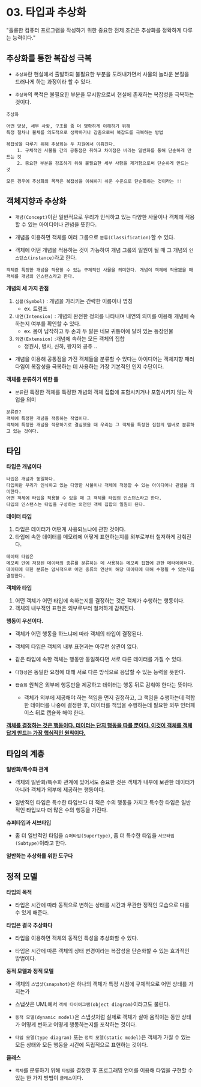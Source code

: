 # 03. 타입과 추상화

"훌륭한 컴퓨터 프로그램을 작성하기 위한 중요한 전제 조건은 추상화를 정확하게 다루는 능력이다."

## 추상화를 통한 복잡성 극복

- `추상화`란 현실에서 출발하되 불필요한 부분을 도려내가면서 사물의 놀라운 본질을 드러나게 하는 과정이라 할 수 있다.

- `추상화`의 목적은 불필요한 부분을 무시함으로써 현실에 존재하는 복잡성을 극복하는 것이다.

```
추상화

어떤 양상, 세부 사항, 구조를 좀 더 명확하게 이해하기 위해
특정 절차나 물체를 의도적으로 생략하거나 감춤으로써 복잡도를 극복하는 방법

복잡성을 다루기 위해 추상화는 두 차원에서 이뤄진다.
	1. 구체적인 사물들 간의 공통점은 취하고 차이점은 버리는 일반화를 통해 단순하게 만드는 것
	2. 중요한 부분을 강조하기 위해 불필요한 세부 사항을 제거함으로써 단순하게 만드는 것

모든 경우에 추상화의 목적은 복잡성을 이해하기 쉬운 수준으로 단순화하는 것이라는 !!
```

## 객체지향과 추상화

- `개념(Concept)`이란 일반적으로 우리가 인식하고 있는 다양한 사물이나 객체에 적용할 수 있는 아이디어나 관념을 뜻한다.

- 개념을 이용하면 객체를 여러 그룹으로 `분류(Classification)`할 수 있다.

- 객체에 어떤 개념을 적용하는 것이 가능하여 개념 그룹의 일원이 될 때 그 개념의 `인스턴스(instance)`라고 한다.

```
객체란 특정한 개념을 적용할 수 있는 구체적인 사물을 의미한다. 개념이 객체에 적용됐을 때 객체를 개념의 인스턴스라고 한다.
```

**개념의 세 가지 관점**

1. `심볼(Symbol)` : 개념을 가리키는 간략한 이름이나 명칭
    - ex. 트럼프
2. `내연(Intension)` : 개념의 완전한 정의를 나타내며 내연의 의미를 이용해 개념에 속하는지 여부를 확인할 수 있다.
    - ex. 몸이 납작하고 두 손과 두 발은 네모 귀퉁이에 달려 있는 등장인물
3. `외연(Extension)` :개념에 속하는 모든 객체의 집합
    - 정원사, 병사, 신하, 왕자와 공주 ..

- 개념을 이용해 공통점을 가진 객체들을 분류할 수 있다는 아이디어는 객체지향 패러다임이 복잡성을 극복하는 데 사용하는 가장 기본적인 인지 수단이다.

**객체를 분류하기 위한 틀**

- `분류`란 특정한 객체를 특정한 개념의 객체 집합에 포함시키거나 포함시키지 않는 작업을 의미

```
분류란?
객체에 특정한 개념을 적용하는 작업이다.
객체에 특정한 개념을 적용하기로 결심했을 때 우리는 그 객체를 특정한 집합의 멤버로 분류하고 있는 것이다.
```

## 타입

**타입은 개념이다**

```
타입은 개념과 동일하다.
타입이란 우리가 인식하고 있는 다양한 사물이나 객체에 적용할 수 있는 아이디어나 관념을 의미한다.
어떤 객체에 타입을 적용할 수 있을 때 그 객체를 타입의 인스턴스라고 한다.
타입의 인스턴스는 타입을 구성하는 외연인 객체 집합의 일원이 된다.
```

**데이터 타입**

1. 타입은 데이터가 어떤게 사용되느냐에 관한 것이다.
2. 타입에 속한 데이터를 메모리에 어떻게 표현하는지를 외부로부터 철저하게 감춰진다.

```
테이터 타입은
메모리 안에 저장된 데이터의 종류를 분류하는 데 사용하는 메모리 집합에 관한 메타데이터다.
데이터에 대한 분류는 암시적으로 어떤 종류의 연산이 해당 데이터에 대해 수행될 수 있는지를 결정한다.
```

**객체와 타입**

1. 어떤 객체가 어떤 타입에 속하는지를 결정하는 것은 객체가 수행하는 행동이다.
2. 객체의 내부적인 표현은 외부로부터 철저하게 감춰진다.

**행동이 우선이다.**

- 객체가 어떤 행동을 하느냐에 따라 객체의 타입이 결정된다.

- 객체의 타입은 객체의 내부 표현과는 아무런 상관이 없다.

- 같은 타입에 속한 객체는 행동만 동일하다면 서로 다른 데이터를 가질 수 있다.

- `다형성`은 동일한 요청에 대해 서로 다른 방식으로 응답할 수 있는 능력을 뜻한다.

- `캡슐화` 원칙은 외부에 행동만을 제공하고 데이터는 행동 뒤로 감춰야 한다는 뜻이다.
    - 객체가 외부에 제공해야 하는 책임을 먼저 결정하고,
      그 책임을 수행하는데 적합한 데이터를 나중에 결정한 후,
      데이터를 책임을 수행하는데 필요한 외부 인터페이스 뒤로 캡슐화 해야 한다.

**<u>객체를 결정하는 것은 행동이다.
데이터는 단지 행동을 따를 뿐이다.
이것이 객체를 객체답게 만드는 가장 핵심적인 원칙이다.</u>**

## 타입의 계층

**일반화/특수화 관계**

- 객체의 일반화/특수화 관계에 있어서도 중요한 것은 객체가 내부에 보관한 데이터가 아니라 객체가 외부에 제공하는 행동이다.

- 일반적인 타입은 특수한 타입보다 더 적은 수의 행동을 가지고 특수한 타입은 일반적인 타입보다 더 많은 수의 행동을 가진다.

**슈퍼타입과 서브타입**

- 좀 더 일반적인 타입을 `슈퍼타입(Supertype)`,
  좀 더 특수한 타입을 `서브타입(Subtype)`이라고 한다.

**일반화는 추상화를 위한 도구다**

## 정적 모델

**타입의 목적**

- 타입은 시간에 따라 동적으로 변하는 상태를 시간과 무관한 정적인 모습으로 다룰 수 있게 해준다.

**타입은 결국 추상화다**

- 타입을 이용하면 객체의 동적인 특성을 추상화할 수 있다.

- 타입은 시간에 따른 객체의 상태 변경이라는 복잡성을 단순화할 수 있는 효과적인 방법이다.

**동적 모델과 정적 모델**

- 객체의 `스냅샷(snapshot)`은 하나의 객체가 특정 시점에 구체적으로 어떤 상태를 가지는가

- 스냅샷은 UML에서 `객체 다이어그램(object diagram)`이라고도 불린다.

- `동적 모델(dynamic model)`은 스냅샷처럼 실제로 객체가 살아 움직이는 동안 상태가 어떻게 변하고 어떻게 행동하는지를 포착하는 것이다.

- `타입 모델(type diagram)` 또는 `정적 모델(static model)`은 객체가 가질 수 있는 모든 상태와 모든 행동을 시간에 독립적으로 표현하는 것이다.

**클래스**

- `객체`를 분류하기 위해 `타입`을 결정한 후 프로그래밍 언어를 이용해 타입을 구현할 수 있는 한 가지 방법이 `클래스`이다.
